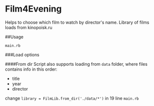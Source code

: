 # Film4Evening
Helps to choose which film to watch by director's name.
Library of films loads from kinopoisk.ru

##Usage 

`main.rb`

###Load options

####From dir
Script also supports loading from `data` folder, where files contains info in this order:

- title
- year
- director

change `library = FilmLib.from_dir('./data/*')` in 19 line `main.rb`
